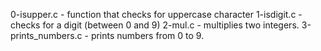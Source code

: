 0-isupper.c - function that checks for uppercase character
1-isdigit.c - checks for a digit (between 0 and 9)
2-mul.c - multiplies two integers.
3-prints_numbers.c - prints numbers from 0 to 9.

